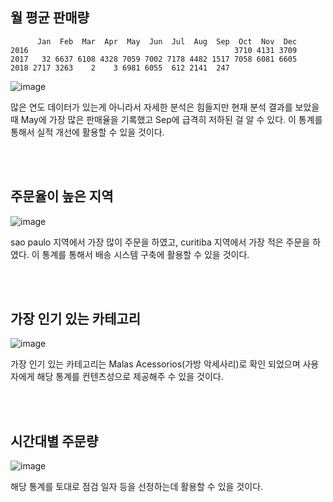 ## 월 평균 판매량

```
      Jan  Feb  Mar  Apr  May  Jun  Jul  Aug  Sep  Oct  Nov  Dec
2016                                              3710 4131 3709
2017   32 6637 6108 4328 7059 7002 7178 4482 1517 7058 6081 6605
2018 2717 3263    2    3 6981 6055  612 2141  247
```

![image](https://github.com/iJaeDragon/Olist-Brazil_E-Commerce_System_Data_Analysis/assets/66985977/a26374d3-804a-44bb-9759-0981fa063588)

많은 연도 데이터가 있는게 아니라서 자세한 분석은 힘들지만 현재 분석 결과를 보았을 때 May에 가장 많은 판매율을 기록했고 Sep에 급격히 저하된 걸 알 수 있다.
이 통계를 통해서 실적 개선에 활용할 수 있을 것이다.

<br/><br/>

## 주문율이 높은 지역

![image](https://github.com/iJaeDragon/Olist-Brazil_E-Commerce_System_Data_Analysis/assets/66985977/3c3ba298-10df-4073-961c-f328aa33c108)

sao paulo 지역에서 가장 많이 주문을 하였고, curitiba 지역에서 가장 적은 주문을 하였다.
이 통계를 통해서 배송 시스템 구축에 활용할 수 있을 것이다.

<br/><br/>

## 가장 인기 있는 카테고리

![image](https://github.com/iJaeDragon/Olist-Brazil_E-Commerce_System_Data_Analysis/assets/66985977/90d4305e-5deb-461a-a90f-3617b727ff7d)

가장 인기 있는 카테고리는 Malas Acessorios(가방 악세사리)로 확인 되었으며
사용자에게 해당 통계를 컨텐츠성으로 제공해주 수 있을 것이다.

<br/><br/>

## 시간대별 주문량

![image](https://github.com/iJaeDragon/Olist-Brazil_E-Commerce_System_Data_Analysis/assets/66985977/f77462ff-462b-4a86-8f90-5763886c2864)

해당 통계를 토대로 점검 일자 등을 선정하는데 활용할 수 있을 것이다.
